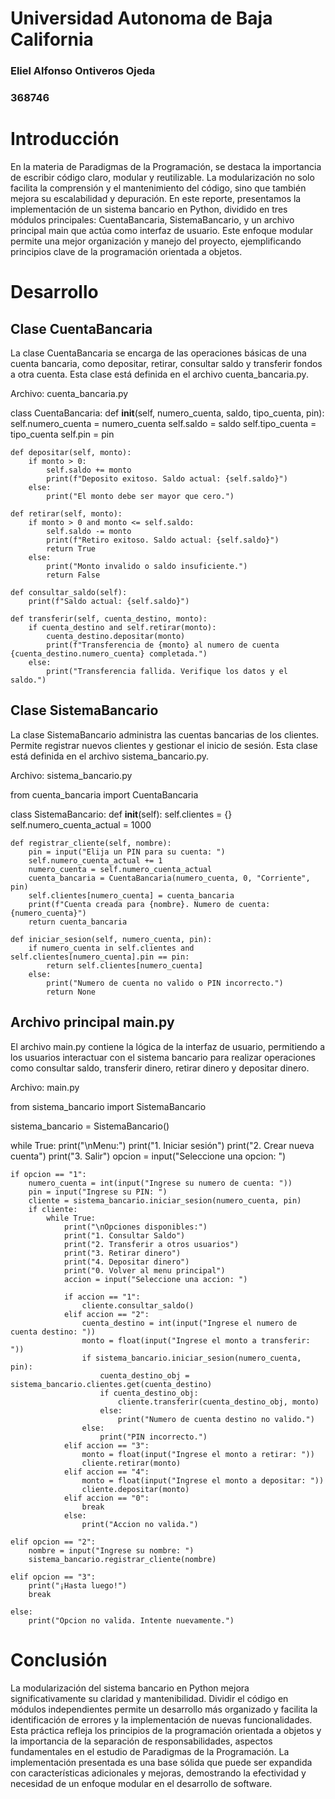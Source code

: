 # Universidad Autonoma de Baja California

### Eliel Alfonso Ontiveros Ojeda
### 368746 

# Introducción
En la materia de Paradigmas de la Programación, se destaca la importancia de escribir código claro, modular y reutilizable. La modularización no solo facilita la comprensión y el mantenimiento del código, sino que también mejora su escalabilidad y depuración. En este reporte, presentamos la implementación de un sistema bancario en Python, dividido en tres módulos principales: CuentaBancaria, SistemaBancario, y un archivo principal main que actúa como interfaz de usuario. Este enfoque modular permite una mejor organización y manejo del proyecto, ejemplificando principios clave de la programación orientada a objetos.

# Desarrollo
## Clase CuentaBancaria
La clase CuentaBancaria se encarga de las operaciones básicas de una cuenta bancaria, como depositar, retirar, consultar saldo y transferir fondos a otra cuenta. Esta clase está definida en el archivo cuenta_bancaria.py.

Archivo: cuenta_bancaria.py

class CuentaBancaria:
    def __init__(self, numero_cuenta, saldo, tipo_cuenta, pin):
        self.numero_cuenta = numero_cuenta
        self.saldo = saldo
        self.tipo_cuenta = tipo_cuenta
        self.pin = pin

    def depositar(self, monto):
        if monto > 0:
            self.saldo += monto
            print(f"Deposito exitoso. Saldo actual: {self.saldo}")
        else:
            print("El monto debe ser mayor que cero.")

    def retirar(self, monto):
        if monto > 0 and monto <= self.saldo:
            self.saldo -= monto
            print(f"Retiro exitoso. Saldo actual: {self.saldo}")
            return True
        else:
            print("Monto invalido o saldo insuficiente.")
            return False

    def consultar_saldo(self):
        print(f"Saldo actual: {self.saldo}")

    def transferir(self, cuenta_destino, monto):
        if cuenta_destino and self.retirar(monto):
            cuenta_destino.depositar(monto)
            print(f"Transferencia de {monto} al numero de cuenta {cuenta_destino.numero_cuenta} completada.")
        else:
            print("Transferencia fallida. Verifique los datos y el saldo.")

## Clase SistemaBancario
La clase SistemaBancario administra las cuentas bancarias de los clientes. Permite registrar nuevos clientes y gestionar el inicio de sesión. Esta clase está definida en el archivo sistema_bancario.py.

Archivo: sistema_bancario.py

from cuenta_bancaria import CuentaBancaria

class SistemaBancario:
    def __init__(self):
        self.clientes = {}
        self.numero_cuenta_actual = 1000 

    def registrar_cliente(self, nombre):
        pin = input("Elija un PIN para su cuenta: ")
        self.numero_cuenta_actual += 1
        numero_cuenta = self.numero_cuenta_actual
        cuenta_bancaria = CuentaBancaria(numero_cuenta, 0, "Corriente", pin)
        self.clientes[numero_cuenta] = cuenta_bancaria
        print(f"Cuenta creada para {nombre}. Numero de cuenta: {numero_cuenta}")
        return cuenta_bancaria

    def iniciar_sesion(self, numero_cuenta, pin):
        if numero_cuenta in self.clientes and self.clientes[numero_cuenta].pin == pin:
            return self.clientes[numero_cuenta]
        else:
            print("Numero de cuenta no valido o PIN incorrecto.")
            return None

## Archivo principal main.py

El archivo main.py contiene la lógica de la interfaz de usuario, permitiendo a los usuarios interactuar con el sistema bancario para realizar operaciones como consultar saldo, transferir dinero, retirar dinero y depositar dinero.

Archivo: main.py

from sistema_bancario import SistemaBancario

sistema_bancario = SistemaBancario()

while True:
    print("\nMenu:")
    print("1. Iniciar sesión")
    print("2. Crear nueva cuenta")
    print("3. Salir")
    opcion = input("Seleccione una opcion: ")

    if opcion == "1":
        numero_cuenta = int(input("Ingrese su numero de cuenta: "))
        pin = input("Ingrese su PIN: ")
        cliente = sistema_bancario.iniciar_sesion(numero_cuenta, pin)
        if cliente:
            while True:
                print("\nOpciones disponibles:")
                print("1. Consultar Saldo")
                print("2. Transferir a otros usuarios")
                print("3. Retirar dinero")
                print("4. Depositar dinero")
                print("0. Volver al menu principal")
                accion = input("Seleccione una accion: ")

                if accion == "1":
                    cliente.consultar_saldo()
                elif accion == "2":
                    cuenta_destino = int(input("Ingrese el numero de cuenta destino: "))
                    monto = float(input("Ingrese el monto a transferir: "))
                    if sistema_bancario.iniciar_sesion(numero_cuenta, pin): 
                        cuenta_destino_obj = sistema_bancario.clientes.get(cuenta_destino)
                        if cuenta_destino_obj:
                            cliente.transferir(cuenta_destino_obj, monto)
                        else:
                            print("Numero de cuenta destino no valido.")
                    else:
                        print("PIN incorrecto.")
                elif accion == "3":
                    monto = float(input("Ingrese el monto a retirar: "))
                    cliente.retirar(monto)
                elif accion == "4":
                    monto = float(input("Ingrese el monto a depositar: "))
                    cliente.depositar(monto)
                elif accion == "0":
                    break
                else:
                    print("Accion no valida.")

    elif opcion == "2":
        nombre = input("Ingrese su nombre: ")
        sistema_bancario.registrar_cliente(nombre)

    elif opcion == "3":
        print("¡Hasta luego!")
        break

    else:
        print("Opcion no valida. Intente nuevamente.")

# Conclusión
La modularización del sistema bancario en Python mejora significativamente su claridad y mantenibilidad. Dividir el código en módulos independientes permite un desarrollo más organizado y facilita la identificación de errores y la implementación de nuevas funcionalidades. Esta práctica refleja los principios de la programación orientada a objetos y la importancia de la separación de responsabilidades, aspectos fundamentales en el estudio de Paradigmas de la Programación. La implementación presentada es una base sólida que puede ser expandida con características adicionales y mejoras, demostrando la efectividad y necesidad de un enfoque modular en el desarrollo de software.